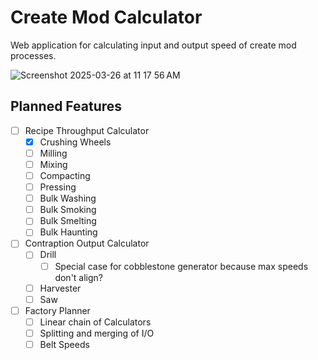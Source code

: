# Create Mod Calculator
Web application for calculating input and output speed of create mod processes.

![Screenshot 2025-03-26 at 11 17 56 AM](https://github.com/user-attachments/assets/c0f1cf1c-cb28-4493-895e-b78931dac089)



## Planned Features
- [ ] Recipe Throughput Calculator
  - [x] Crushing Wheels
  - [ ] Milling
  - [ ] Mixing
  - [ ] Compacting
  - [ ] Pressing
  - [ ] Bulk Washing
  - [ ] Bulk Smoking
  - [ ] Bulk Smelting
  - [ ] Bulk Haunting
- [ ] Contraption Output Calculator
  - [ ] Drill
    - [ ] Special case for cobblestone generator because max speeds don't align?
  - [ ] Harvester
  - [ ] Saw
- [ ] Factory Planner
  - [ ] Linear chain of Calculators
  - [ ] Splitting and merging of I/O
  - [ ] Belt Speeds
